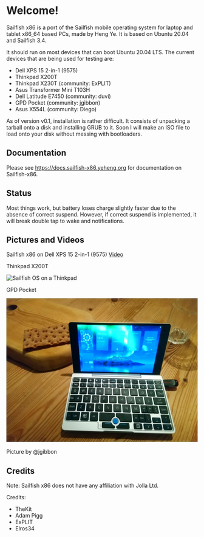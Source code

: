 # Welcome!

Sailfish x86 is a port of the Sailfish mobile operating system for laptop and tablet x86_64 based PCs, made by Heng Ye. It is based on Ubuntu 20.04 and Sailfish 3.4. 

It should run on most devices that can boot Ubuntu 20.04 LTS. The current devices that are being used for testing are:

  * Dell XPS 15 2-in-1 (9575)
  * Thinkpad X200T
  * Thinkpad X230T (community: ExPLIT)
  * Asus Transformer Mini T103H
  * Dell Latitude E7450 (community: duvi)
  * GPD Pocket (community: jgibbon)
  * Asus X554L (community: Diego)
  
As of version v0.1, installation is rather difficult. It consists of unpacking a tarball onto a disk and installing GRUB to it. Soon I will make an ISO file to load onto your disk without messing with bootloaders.

## Documentation

Please see https://docs.sailfish-x86.yeheng.org for documentation on Sailfish-x86.

## Status

Most things work, but battery loses charge slightly faster due to the absence of correct suspend. However, if correct suspend is implemented, it will break double tap to wake and notifications. 

## Pictures and Videos

Sailfish x86 on Dell XPS 15 2-in-1 (9575) <a href="https://nitter.net/hengyedev/status/1341374202637643777">Video</a>

Thinkpad X200T 

<img src="https://nitter.net/pic/media%2FEp9EEyiW4AAjt86.jpg%3Fname%3Dorig" alt="Sailfish OS on a Thinkpad" />

GPD Pocket

<img src="gpdpocket.jpg" alt="Sailfish OS on GPD Pocket" /> 

Picture by @jgibbon

## Credits

Note: Sailfish x86 does not have any affiliation with Jolla Ltd. 

Credits:
  * TheKit
  * Adam Pigg
  * ExPLIT
  * Elros34


  
  
  

